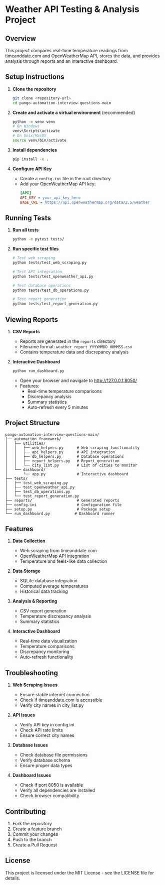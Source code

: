 # Weather API Testing & Analysis Project

## Overview
This project compares real-time temperature readings from timeanddate.com and OpenWeatherMap API, stores the data, and provides analysis through reports and an interactive dashboard.

## Setup Instructions

1. **Clone the repository**
   ```bash
   git clone <repository-url>
   cd pango-automation-interview-questions-main
   ```

2. **Create and activate a virtual environment** (recommended)
   ```bash
   python -m venv venv
   # On Windows
   venv\Scripts\activate
   # On Unix/MacOS
   source venv/bin/activate
   ```

3. **Install dependencies**
   ```bash
   pip install -e .
   ```

4. **Configure API Key**
   - Create a `config.ini` file in the root directory
   - Add your OpenWeatherMap API key:
     ```ini
     [API]
     API_KEY = your_api_key_here
     BASE_URL = https://api.openweathermap.org/data/2.5/weather
     ```

## Running Tests

1. **Run all tests**
   ```bash
   python -m pytest tests/
   ```

2. **Run specific test files**
   ```bash
   # Test web scraping
   python tests/test_web_scraping.py
   
   # Test API integration
   python tests/test_openweather_api.py
   
   # Test database operations
   python tests/test_db_operations.py
   
   # Test report generation
   python tests/test_report_generation.py
   ```

## Viewing Reports

1. **CSV Reports**
   - Reports are generated in the `reports` directory
   - Filename format: `weather_report_YYYYMMDD_HHMMSS.csv`
   - Contains temperature data and discrepancy analysis

2. **Interactive Dashboard**
   ```bash
   python run_dashboard.py
   ```
   - Open your browser and navigate to http://127.0.0.1:8050/
   - Features:
     - Real-time temperature comparisons
     - Discrepancy analysis
     - Summary statistics
     - Auto-refresh every 5 minutes

## Project Structure

```
pango-automation-interview-questions-main/
├── automation_framework/
│   ├── utilities/
│   │   ├── web_helpers.py      # Web scraping functionality
│   │   ├── api_helpers.py      # API integration
│   │   ├── db_helpers.py       # Database operations
│   │   ├── report_helpers.py   # Report generation
│   │   └── city_list.py        # List of cities to monitor
│   └── dashboard/
│       └── app.py              # Interactive dashboard
├── tests/
│   ├── test_web_scraping.py
│   ├── test_openweather_api.py
│   ├── test_db_operations.py
│   └── test_report_generation.py
├── reports/                    # Generated reports
├── config.ini                  # Configuration file
├── setup.py                    # Package setup
└── run_dashboard.py           # Dashboard runner
```

## Features

1. **Data Collection**
   - Web scraping from timeanddate.com
   - OpenWeatherMap API integration
   - Temperature and feels-like data collection

2. **Data Storage**
   - SQLite database integration
   - Computed average temperatures
   - Historical data tracking

3. **Analysis & Reporting**
   - CSV report generation
   - Temperature discrepancy analysis
   - Summary statistics

4. **Interactive Dashboard**
   - Real-time data visualization
   - Temperature comparisons
   - Discrepancy monitoring
   - Auto-refresh functionality

## Troubleshooting

1. **Web Scraping Issues**
   - Ensure stable internet connection
   - Check if timeanddate.com is accessible
   - Verify city names in city_list.py

2. **API Issues**
   - Verify API key in config.ini
   - Check API rate limits
   - Ensure correct city names

3. **Database Issues**
   - Check database file permissions
   - Verify database schema
   - Ensure proper data types

4. **Dashboard Issues**
   - Check if port 8050 is available
   - Verify all dependencies are installed
   - Check browser compatibility

## Contributing

1. Fork the repository
2. Create a feature branch
3. Commit your changes
4. Push to the branch
5. Create a Pull Request

## License

This project is licensed under the MIT License - see the LICENSE file for details.
